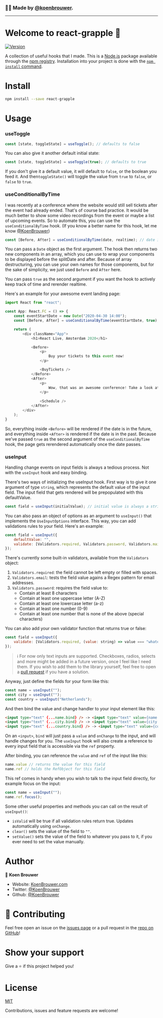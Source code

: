 ### 🙋‍♂️ Made by [@koenbrouwer](https://twitter.com/KoenBrouwer).
---

# Welcome to react-grapple 👋
[![Version](https://img.shields.io/npm/v/react-grapple.svg)](https://www.npmjs.com/package/react-grapple)

A collection of useful hooks that I made. This is a [Node.js](https://nodejs.org/en/) package available through the [npm registry](https://nodejs.org/en/).
Installation into your project is done with the [`npm install` command](https://docs.npmjs.com/downloading-and-installing-packages-locally). 

# Install
```sh
npm install --save react-grapple
```

# Usage

### useToggle
```js
const [state, toggleState] = useToggle(); // defaults to false
```
    
You can also give it another default initial state:

```js
const [state, toggleState] = useToggle(true); // defaults to true
```
    
If you don't give it a default value, it will default to `false`, or the boolean you feed it.
And then`toggleState()` will toggle the value from `true` to `false`, or `false` to `true`.

### useConditionalByTime

I was recently at a conference where the website would still sell tickets after the event had already ended.
That's of course bad practice. It would be much better to show some video recordings from the event or maybe
a list of upcoming events. So to automate this, you can use the `useConditionalByTime` hook.
(If you know a better name for this hook, let me know [@KoenBrouwer](https://twitter.com/KoenBrouwer))

```typescript
const [Before, After] = useConditionalByTime(date, realtime); // date is of type Date, realtime is a boolean
```
    
You can pass a `Date` object as the first argument. The hook then returns two new components in an array,
which you can use to wrap your components to be displayed before the splitDate and after. Because of array
destructuring, you can use your own names for those components, but for the sake of simplicity, we just used `Before` and `After` here.

You can pass `true` as the second argument if you want the hook to actively keep track of time and rerender realtime.

Here's an example for your awesome event landing page: 
    
```typescript jsx
import React from "react";

const App: React.FC = () => {
    const eventStartDate = new Date("2020-04-30 14:00");
    const [Before, After] = useConditionalByTime(eventStartDate, true);

    return (
        <div className="App">
            <h1>React Live, Amsterdam 2020</h1>

            <Before>
                <p>
                    Buy your tickets to this event now!
                </p>

                <BuyTickets />
            </Before>
            <After>
                <p>
                    Wow, that was an awesome conference! Take a look at our schedule for next year!
                </p>
                
                <Schedule />
            </After>
        </div>
    );
}
```

So, everything inside `<Before>` will be rendered if the date is in the future, and everything inside `<After>` is rendered if the date is in the past.
Because we've passed `true` as the second argument of the `useConditionalByTime` hook, the page gets rerendered automatically once the date passes.

### useInput

Handling change events on input fields is always a tedious process. Not with the `useInput` hook and easy binding.

There's two ways of initializing the useInput hook. First way is to give it one argument of type `string`, which represents the default value of the input field. The input field that gets rendered will be prepopulated with this defaultValue.

```jsx
const field = useInput(initialValue); // initial value is always a string.
```

You can also pass an object of options as an argument to `useInput()` that implements the `UseInputOptions` interface. This way, you can add validations rules to your field. Here's an example:

```jsx
const field = useInput({
	defaultValue: "",
	validate: [Validators.required, Validators.password, Validators.mail]
});
```

There's currently some built-in validators, available from the `Validators` object:

1. `Validators.required`: the field cannot be left empty or filled with spaces.
2. `Validators.email`: tests the field value agains a Regex pattern for email addresses.
3. `Validators.password`: requires the field value to:
	- Contain at least 8 characters
	- Contain at least one uppercase letter (A-Z)
	- Contain at least one lowercase letter (a-z)
	- Contain at least one number (0-9)
	- Contain at least one number that is none of the above (special characters)

You can also add your own validator function that returns true or false:
	
```jsx
const field = useInput({
	validate: [Validators.required, (value: string) => value === "whatever"]
});
```

> ℹ️ For now only text inputs are supported. Checkboxes, radios, selects and more might be added in a future version, once I feel like I need them. If you wish to add them to the library yourself, feel free to open a [pull request](https://github.com/KoenBrouwer/react-grapple/pulls) if you have a solution.

Anyway, just define the fields for your form like this:

```jsx
const name = useInput("");
const city = useInput("");
const country = useInput("Netherlands");
```

And then bind the value and change handler to your input element like this:

```html
<input type="text" {...name.bind} /> -> <input type="text" value={name.value} onChange={name.onChange} ref={name.ref} />
<input type="text" {...city.bind} /> -> <input type="text" value={city.value} onChange={city.onChange} ref={city.ref} />
<input type="text" {...country.bind} /> -> <input type="text" value={country.value} onChange={country.onChange} ref={country.ref} />
```

On an `<input>`, `bind` will just pass a `value` and `onChange` to the input, and will handle changes for you. The `useInput` hook will also create a reference to every input field that is accessible via the `ref` property.

After binding, you can reference the `value` and `ref` of the input like this:

```js
name.value // returns the value for this field
name.ref // holds the RefObject for this field
```

This ref comes in handy when you wish to talk to the input field directly, for example focus on the input:

```jsx
const name = useInput("");
name.ref.focus();
```
    
Some other useful properties and methods you can call on the result of `useInput()`:

- `isValid` will be true if all validation rules return true. Updates automatically using `onChange`.
- `clear()` sets the value of the field to `""`.
- `setValue()` sets the value of the field to whatever you pass to it, if you ever need to set the value manually.

# Author

👤 **Koen Brouwer**

* Website: [KoenBrouwer.com](http://www.koenbrouwer.com/)
* Twitter: [@KoenBrouwer](https://twitter.com/KoenBrouwer)
* Github: [@KoenBrouwer](https://github.com/KoenBrouwer)

# 🤝 Contributing

Feel free open an issue on the [issues page](https://github.com/KoenBrouwer/react-grapple/issues) or a pull request in the [repo on GitHub](https://github.com/KoenBrouwer/react-grapple/pulls)!

# Show your support

Give a ⭐️ if this project helped you!

# License

[MIT](https://en.wikipedia.org/wiki/MIT_License)

Contributions, issues and feature requests are welcome!
